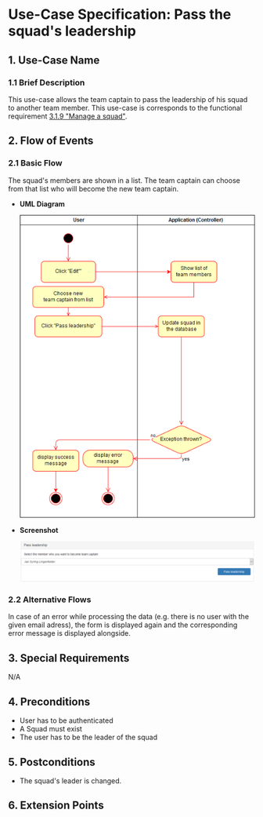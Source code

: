 # Use-Case Specification: Pass the squad's leadership

## 1. Use-Case Name

### 1.1 Brief Description

This use-case allows the team captain to pass the leadership of his squad to another team member.
This use-case is corresponds to the functional requirement [3.1.9 "Manage a squad"](SRS.md#319-manage-a-squad).

## 2. Flow of Events

### 2.1 Basic Flow

The squad's members are shown in a list. The team captain can choose from that list who will become the new team captain.

* **UML Diagram**

  ![uml][]

* **Screenshot**

  ![mock][]

### 2.2 Alternative Flows

In case of an error while processing the data (e.g. there is no user with the given email adress), the form is displayed again and the corresponding error message is displayed alongside.

## 3. Special Requirements

N/A

## 4. Preconditions

* User has to be authenticated
* A Squad must exist
* The user has to be the leader of the squad

## 5. Postconditions

* The squad's leader is changed.

## 6. Extension Points

<!-- link definitions -->
[uml]: UC_PassLeadership_Activity.png "UML Diagram: UC Manage Squad"
[mock]: UC_PassLeadership_Screenshot.png "Screenshot: UC Manage Squad"
